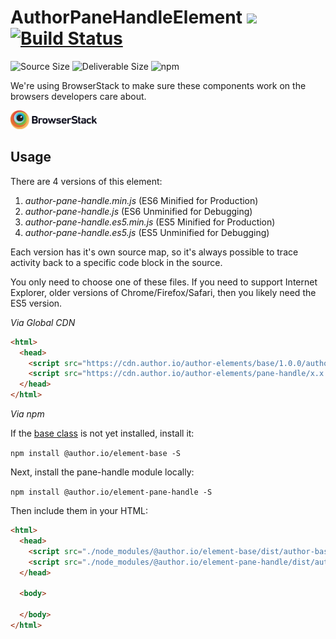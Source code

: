 # AuthorPaneHandleElement [![](https://data.jsdelivr.com/v1/package/npm/@author.io/element-pane-handle/badge)](https://www.jsdelivr.com/package/npm/@author.io/element-pane-handle?path=dist) [![Build Status](https://travis-ci.org/author-elements/pane-handle.svg?branch=master&style=for-the-badge)](https://travis-ci.org/author-elements/pane-handle)

<!-- TODO: Add description -->

![Source Size](https://img.shields.io/github/size/author-elements/pane-handle/src/element.js.svg?colorB=%23333333&label=Source&logo=JavaScript&logoColor=%23aaaaaa&style=for-the-badge) ![Deliverable Size](https://img.shields.io/bundlephobia/minzip/@author.io/element-pane-handle.svg?colorB=%23333333&label=Minified-Gzipped&logo=JavaScript&style=for-the-badge) ![npm](https://img.shields.io/npm/v/@author.io/element-pane-handle.svg?colorB=%23333&label=%40author.io%2Felement-pane-handle&logo=npm&style=for-the-badge)

We're using BrowserStack to make sure these components work on the browsers developers care about.

<a href="https://browserstack.com"><img src="https://github.com/author-elements/pane-handle/raw/master/browserstack.png" height="30px"/></a>

## Usage

There are 4 versions of this element:

1. *author-pane-handle.min.js* (ES6 Minified for Production)
1. _author-pane-handle.js_ (ES6 Unminified for Debugging)
1. *author-pane-handle.es5.min.js* (ES5 Minified for Production)
1. _author-pane-handle.es5.js_ (ES5 Unminified for Debugging)

Each version has it's own source map, so it's always possible to trace activity back to a specific code block in the source.

You only need to choose one of these files. If you need to support Internet Explorer, older versions of Chrome/Firefox/Safari, then you likely need the ES5 version.

*Via Global CDN*

```html
<html>
  <head>
    <script src="https://cdn.author.io/author-elements/base/1.0.0/author-base.min.js"></script>
    <script src="https://cdn.author.io/author-elements/pane-handle/x.x.x/author-pane-handle.min.js"></script>
  </head>
</html>
```

*Via npm*

If the [base class](https://github.com/author-elements/base) is not yet installed, install it:

`npm install @author.io/element-base -S`

Next, install the pane-handle module locally:

`npm install @author.io/element-pane-handle -S`

Then include them in your HTML:

```html
<html>
  <head>
    <script src="./node_modules/@author.io/element-base/dist/author-base.min.js"></script>
    <script src="./node_modules/@author.io/element-pane-handle/dist/author-pane-handle.min.js"></script>
  </head>

  <body>

  </body>
</html>
```
